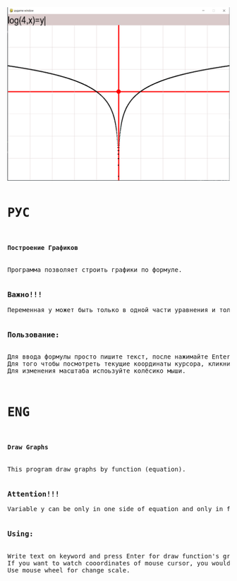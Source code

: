 <img src="images/screenshot2.png">
<pre><p><h1>РУС</h1>
<h4>Построение Графиков</h4> 
Программа позволяет строить графики по формуле.
        <h3>Важно!!!</h3>Переменная y может быть только в одной части уравнения и только в первой степени. Также программа может работать в некоторых уравнениях с модулем.

<h3>Пользование:</h3>
Для ввода формулы просто пишите текст, после нажимайте Enter для ввода.
Для того чтобы посмотреть текущие координаты курсора, кликните правой кнопкой мыши, координаты целые или нет - переключение левой кнопкой.
Для изменения масштаба испоьзуйте колёсико мыши.
</p>
<p><h1>ENG</h1>
<h4>Draw Graphs</h4>
This program draw graphs by function (equation).
        <h3>Attention!!!</h3>Variable y can be only in one side of equation and only in first power. Too program can be wrong in any equations with modul. 

<h3>Using:</h3>
Write text on keyword and press Enter for draw function's graph.
If you want to watch cooordinates of mouse cursor, you would click RigthMouseButton. If you want to watch coordinates in integers, than you would click LeftMouseButton.
Use mouse wheel for change scale.
</p>
</pre>
